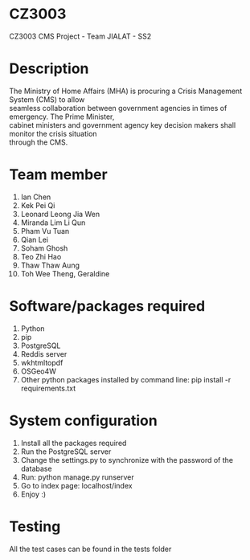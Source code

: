 # CZ3003
CZ3003 CMS Project - Team JIALAT - SS2

# Description
The	Ministry	of	Home	Affairs	(MHA)	is	procuring	a	Crisis	Management	System	(CMS)	to	allow	
seamless	collaboration	between	government	agencies	in	times	of	emergency.	The	Prime	Minister,	
cabinet	ministers	and	government	agency	key	decision	makers	shall	monitor	the	crisis	situation	
through	the	CMS.

# Team member
1. Ian Chen
2. Kek Pei Qi 
3. Leonard Leong Jia Wen
4. Miranda Lim Li Qun 
5. Pham Vu Tuan
6. Qian Lei 
7. Soham Ghosh
8. Teo Zhi Hao
9. Thaw Thaw Aung
10. Toh Wee Theng, Geraldine

# Software/packages required
1. Python
2. pip
3. PostgreSQL
4. Reddis server
5. wkhtmltopdf
6. OSGeo4W
7. Other python packages installed by command line: pip install -r requirements.txt

# System configuration
1. Install all the packages required
2. Run the PostgreSQL server
3. Change the settings.py to synchronize with the password of the database
4. Run: python manage.py runserver
5. Go to index page: localhost/index
6. Enjoy :)

# Testing
All the test cases can be found in the tests folder
